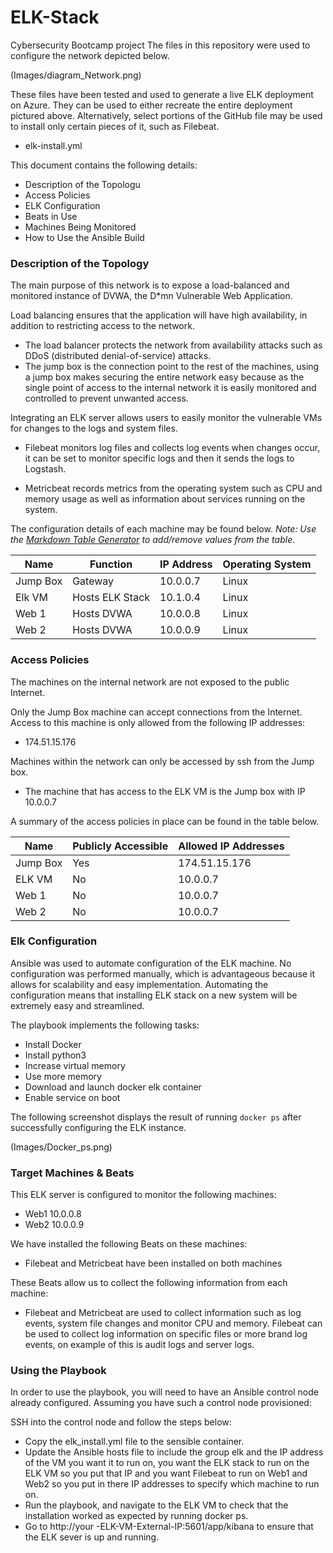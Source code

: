 # ELK-Stack
Cybersecurity Bootcamp project
The files in this repository were used to configure the network depicted below.

 (Images/diagram_Network.png)

These files have been tested and used to generate a live ELK deployment on Azure. They can be used to either recreate the entire deployment pictured above. Alternatively, select portions of the GitHub file may be used to install only certain pieces of it, such as Filebeat.

- elk-install.yml

This document contains the following details:
- Description of the Topologu
- Access Policies
- ELK Configuration
- Beats in Use
- Machines Being Monitored
- How to Use the Ansible Build


### Description of the Topology

The main purpose of this network is to expose a load-balanced and monitored instance of DVWA, the D*mn Vulnerable Web Application.

Load balancing ensures that the application will have high availability, in addition to restricting access to the network.

- The load balancer protects the network from availability attacks such as DDoS (distributed denial-of-service) attacks. 
- The jump box is the connection point to the rest of the machines, using a jump box makes securing the entire network easy because as the single point of access to the internal network it is easily monitored and controlled to prevent unwanted access. 

Integrating an ELK server allows users to easily monitor the vulnerable VMs for changes to the logs and system files.

 - Filebeat monitors log files and collects log events when changes occur, it can be set to monitor specific logs and then it sends the logs to Logstash.

- Metricbeat records metrics from the operating system such as CPU and memory usage as well as information about services running on the system. 

The configuration details of each machine may be found below.
_Note: Use the [Markdown Table Generator](http://www.tablesgenerator.com/markdown_tables) to add/remove values from the table_.

| Name     | Function        | IP Address | Operating System |
|----------|-----------------|------------|------------------|
| Jump Box | Gateway         | 10.0.0.7   | Linux            |
| Elk VM   | Hosts ELK Stack | 10.1.0.4   | Linux            |
| Web 1    | Hosts DVWA      | 10.0.0.8   | Linux            |
| Web 2    | Hosts DVWA      | 10.0.0.9   | Linux            |

### Access Policies

The machines on the internal network are not exposed to the public Internet. 

Only the Jump Box machine can accept connections from the Internet. Access to this machine is only allowed from the following IP addresses:
- 174.51.15.176

Machines within the network can only be accessed by ssh from the Jump box.

- The machine that has access to the ELK VM is the Jump box with IP 10.0.0.7  

A summary of the access policies in place can be found in the table below.

| Name     | Publicly Accessible | Allowed IP Addresses |
|----------|---------------------|----------------------|
| Jump Box | Yes                 | 174.51.15.176        |
| ELK VM   | No                  | 10.0.0.7             |
| Web 1    | No                  | 10.0.0.7             |
| Web 2    | No                  | 10.0.0.7             |

### Elk Configuration

Ansible was used to automate configuration of the ELK machine. No configuration was performed manually, which is advantageous because it allows for scalability and easy implementation. Automating the configuration means that installing ELK stack on a new system will be extremely easy and streamlined. 


The playbook implements the following tasks:
- Install Docker
- Install python3 
- Increase virtual memory 
- Use more memory
- Download and launch docker elk container
- Enable service on boot 

The following screenshot displays the result of running `docker ps` after successfully configuring the ELK instance.

(Images/Docker_ps.png)

### Target Machines & Beats
This ELK server is configured to monitor the following machines:
- Web1 10.0.0.8
- Web2 10.0.0.9

We have installed the following Beats on these machines:
- Filebeat and Metricbeat have been installed on both machines 

These Beats allow us to collect the following information from each machine:

- Filebeat and Metricbeat are used to collect information such as log events, system file changes and monitor CPU and memory. Filebeat can be used to collect log information on specific files or more brand log events, on example of this is audit logs and server logs. 

### Using the Playbook
In order to use the playbook, you will need to have an Ansible control node already configured. Assuming you have such a control node provisioned: 

SSH into the control node and follow the steps below:
- Copy the elk_install.yml file to the sensible container.
- Update the Ansible hosts file to include the group elk and the IP address of the VM you want it to run on, you want the ELK stack to run on the ELK VM so you put that IP and you want Filebeat to run on Web1 and Web2 so you put in there IP addresses to specify which machine to run on. 
- Run the playbook, and navigate to the ELK VM to check that the installation worked as expected by running docker ps.
- Go to http://your -ELK-VM-External-IP:5601/app/kibana to ensure that the ELK sever is up and running. 
